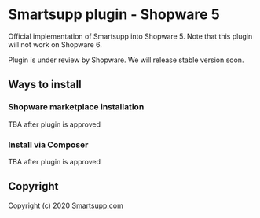 # Smartsupp plugin - Shopware 5
Official implementation of Smartsupp into Shopware 5. Note that this plugin will not work on Shopware 6.

Plugin is under review by Shopware. We will release stable version soon.

## Ways to install

### Shopware marketplace installation

TBA after plugin is approved

### Install via Composer 

TBA after plugin is approved

## Copyright

Copyright (c) 2020 [Smartsupp.com](https://www.smartsupp.com/)